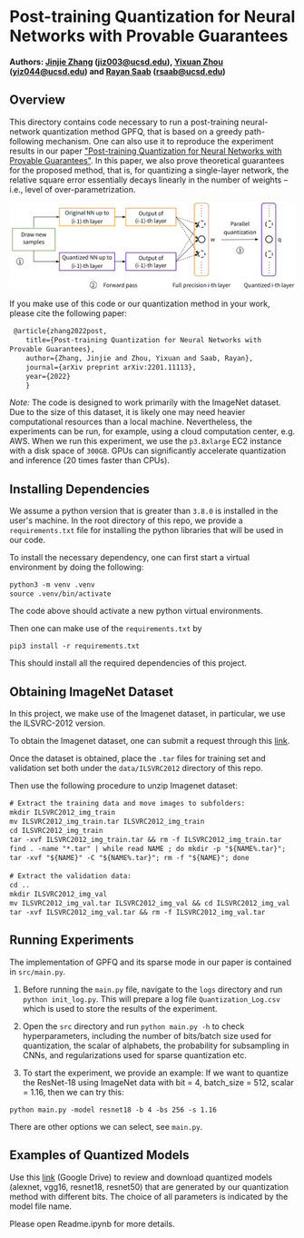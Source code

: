 # Post-training Quantization for Neural Networks with Provable Guarantees

#### Authors: [Jinjie Zhang](https://jayzhang0727.github.io/) (jiz003@ucsd.edu), [Yixuan Zhou](https://yixuanseanzhou.github.io/) (yiz044@ucsd.edu) and [Rayan Saab](https://mathweb.ucsd.edu/~rsaab/) (rsaab@ucsd.edu)

## Overview 
This directory contains code necessary to run a post-training neural-network quantization method GPFQ, that
is based on a greedy path-following mechanism. One can also use it to reproduce the experiment results in our paper ["Post-training Quantization for Neural Networks with Provable Guarantees"](https://arxiv.org/abs/2201.11113). In this paper, we also prove theoretical guarantees for the proposed method, that is, for quantizing a single-layer network, the relative square error essentially decays linearly in the number of weights – i.e., level of over-parametrization. 

![Quantization Scheme](./imgs/algorithm.png)

If you make use of this code or our quantization method in your work, please cite the following paper:

	 @article{zhang2022post,
		title={Post-training Quantization for Neural Networks with Provable Guarantees},
		author={Zhang, Jinjie and Zhou, Yixuan and Saab, Rayan},
		journal={arXiv preprint arXiv:2201.11113},
		year={2022}
		}

*Note:* The code is designed to work primarily with the ImageNet dataset. Due to the size of this dataset, it is likely one may need heavier computational resources than a local machine. Nevertheless, the experiments can be run, for example, using a cloud computation center, e.g. AWS. When we run this experiment, we use the `p3.8xlarge` EC2 instance with a disk space of `300GB`. GPUs can significantly accelerate quantization and inference (20 times faster than CPUs).

## Installing Dependencies
We assume a python version that is greater than `3.8.0` is installed in the user's 
machine. In the root directory of this repo, we provide a `requirements.txt` file for installing the python libraries that will be used in our code. 

To install the necessary dependency, one can first start a virtual environment
by doing the following: 
```
python3 -m venv .venv
source .venv/bin/activate
```
The code above should activate a new python virtual environments.

Then one can make use of the `requirements.txt` by 
```
pip3 install -r requirements.txt
```
This should install all the required dependencies of this project. 

## Obtaining ImageNet Dataset

In this project, we make use of the Imagenet dataset, 
in particular, we use the ILSVRC-2012 version. 

To obtain the Imagenet dataset, one can submit a request through this [link](https://image-net.org/request).

Once the dataset is obtained, place the `.tar` files for training set and validation set both under the `data/ILSVRC2012` directory of this repo. 

Then use the following procedure to unzip Imagenet dataset:
```
# Extract the training data and move images to subfolders:
mkdir ILSVRC2012_img_train
mv ILSVRC2012_img_train.tar ILSVRC2012_img_train 
cd ILSVRC2012_img_train 
tar -xvf ILSVRC2012_img_train.tar && rm -f ILSVRC2012_img_train.tar
find . -name "*.tar" | while read NAME ; do mkdir -p "${NAME%.tar}"; tar -xvf "${NAME}" -C "${NAME%.tar}"; rm -f "${NAME}"; done

# Extract the validation data:
cd ..
mkdir ILSVRC2012_img_val
mv ILSVRC2012_img_val.tar ILSVRC2012_img_val && cd ILSVRC2012_img_val
tar -xvf ILSVRC2012_img_val.tar && rm -f ILSVRC2012_img_val.tar
``` 

## Running Experiments

The implementation of GPFQ and its sparse mode in our paper is contained in `src/main.py`. 

1. Before running the `main.py` file, navigate to the `logs` directory and run `python init_log.py`. This will prepare a log file `Quantization_Log.csv` which is used to store the results of the experiment. 

2. Open the `src` directory and run `python main.py -h` to check hyperparameters, including the number of bits/batch size used for quantization, the scalar of alphabets, the probability for subsampling in CNNs, and regularizations used for sparse quantization etc.

3. To start the experiment, we provide an example: If we want to quantize the ResNet-18 using ImageNet data with bit = 4, batch_size = 512, scalar = 1.16, then we can try this:
```
python main.py -model resnet18 -b 4 -bs 256 -s 1.16
```
There are other options we can select, see `main.py`.

## Examples of Quantized Models 

Use this [link](https://drive.google.com/drive/folders/1M1xioh_YrFXwsNtNpOEjLPbQogL1Llh-?usp=sharing) (Google Drive) to review and download quantized models (alexnet, vgg16, resnet18, resnet50) that are generated by our quantization method with different bits. The choice of all parameters is indicated by the model file name. 

Please open Readme.ipynb for more details. 